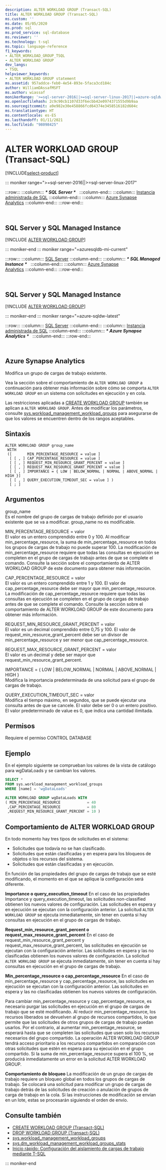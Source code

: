 ```yaml
---
description: ALTER WORKLOAD GROUP (Transact-SQL)
title: ALTER WORKLOAD GROUP (Transact-SQL)
ms.custom: ''
ms.date: 05/05/2020
ms.prod: sql
ms.prod_service: sql-database
ms.reviewer: ''
ms.technology: t-sql
ms.topic: language-reference
f1_keywords:
- ALTER_WORKLOAD_GROUP_TSQL
- ALTER WORKLOAD GROUP
dev_langs:
- TSQL
helpviewer_keywords:
- ALTER WORKLOAD GROUP statement
ms.assetid: 957addce-feb0-4e54-893e-5faca3cd184c
author: WilliamDAssafMSFT
ms.author: wiassaf
monikerRange: '>=sql-server-2016||>=sql-server-linux-2017||=azure-sqldw-latest||=azuresqldb-mi-current'
ms.openlocfilehash: 2c9c90cb1107d33f6ecbb42e0974371555d9b9aa
ms.sourcegitcommit: a9e982e30e458866fcd64374e3458516182d604c
ms.translationtype: HT
ms.contentlocale: es-ES
ms.lasthandoff: 01/11/2021
ms.locfileid: "98098425"
---
```

# <a name="alter-workload-group-transact-sql"></a>ALTER WORKLOAD GROUP (Transact-SQL)

[!INCLUDE[select-product](../../includes/select-product.md)]

::: moniker range=">=sql-server-2016||>=sql-server-linux-2017"

:::row:::
    :::column:::
        **_\* SQL Server \*_** &nbsp;
    :::column-end:::
    :::column:::
        [Instancia administrada de SQL](alter-workload-group-transact-sql.md?view=azuresqldb-mi-current&preserve-view=true)
    :::column-end:::
    :::column:::
        [Azure Synapse<br />Analytics](alter-workload-group-transact-sql.md?view=azure-sqldw-latest&preserve-view=true)
    :::column-end:::
:::row-end:::

&nbsp;

## <a name="sql-server-and-sql-managed-instance"></a>SQL Server y SQL Managed Instance

[!INCLUDE [ALTER WORKLOAD GROUP](../../includes/alter-workload-group.md)]
  
::: moniker-end
::: moniker range="=azuresqldb-mi-current"

:::row:::
    :::column:::
        [SQL Server](alter-workload-group-transact-sql.md?view=sql-server-ver15&preserve-view=true)
    :::column-end:::
    :::column:::
        **_\* SQL Managed Instance \*_** &nbsp;
    :::column-end:::
    :::column:::
        [Azure Synapse<br />Analytics](alter-workload-group-transact-sql.md?view=azure-sqldw-latest&preserve-view=true)
    :::column-end:::
:::row-end:::

&nbsp;

## <a name="sql-server-and-sql-managed-instance"></a>SQL Server y SQL Managed Instance

[!INCLUDE [ALTER WORKLOAD GROUP](../../includes/alter-workload-group.md)]

::: moniker-end
::: moniker range="=azure-sqldw-latest"

:::row:::
    :::column:::
        [SQL Server](alter-workload-group-transact-sql.md?view=sql-server-ver15&preserve-view=true)
    :::column-end:::
    :::column:::
        [Instancia administrada de SQL](alter-workload-group-transact-sql.md?view=azuresqldb-mi-current&preserve-view=true)
    :::column-end:::
    :::column:::
        **_\* Azure Synapse<br />Analytics \*_** &nbsp;
    :::column-end:::
:::row-end:::

&nbsp;

## <a name="azure-synapse-analytics"></a>Azure Synapse Analytics

Modifica un grupo de cargas de trabajo existente.

Vea la sección sobre el comportamiento de `ALTER WORKLOAD GROUP` a continuación para obtener más información sobre cómo se comporta `ALTER WORKLOAD GROUP` en un sistema con solicitudes en ejecución y en cola. 

Las restricciones aplicadas a [CREATE WORKLOAD GROUP](create-workload-group-transact-sql.md) también se aplican a `ALTER WORKLOAD GROUP`.  Antes de modificar los parámetros, consulte [sys.workload_management_workload_groups](../../relational-databases/system-catalog-views/sys-workload-management-workload-groups-transact-sql.md) para asegurarse de que los valores se encuentren dentro de los rangos aceptables.

## <a name="syntax"></a>Sintaxis

```syntaxsql
ALTER WORKLOAD GROUP group_name
 WITH
 ([       MIN_PERCENTAGE_RESOURCE = value ]
  [ [ , ] CAP_PERCENTAGE_RESOURCE = value ]
  [ [ , ] REQUEST_MIN_RESOURCE_GRANT_PERCENT = value ]
  [ [ , ] REQUEST_MAX_RESOURCE_GRANT_PERCENT = value ] 
  [ [ , ] IMPORTANCE = { LOW | BELOW_NORMAL | NORMAL | ABOVE_NORMAL | HIGH }]
  [ [ , ] QUERY_EXECUTION_TIMEOUT_SEC = value ] )
  [ ; ]
  ```

## <a name="arguments"></a>Argumentos

group_name  
Es el nombre del grupo de cargas de trabajo definido por el usuario existente que se va a modificar.  group_name no es modificable. 

MIN_PERCENTAGE_RESOURCE = valor  
El valor es un entero comprendido entre 0 y 100.  Al modificar min_percentage_resource, la suma de min_percentage_resource en todos los grupos de cargas de trabajo no puede superar 100.  La modificación de min_percentage_resource requiere que todas las consultas en ejecución se completen en el grupo de cargas de trabajo antes de que se complete el comando.  Consulte la sección sobre el comportamiento de ALTER WORKLOAD GROUP de este documento para obtener más información.

CAP_PERCENTAGE_RESOURCE = valor  
El valor es un entero comprendido entre 1 y 100.  El valor de cap_percentage_resource debe ser mayor que min_percentage_resource.  La modificación de cap_percentage_resource requiere que todas las consultas en ejecución se completen en el grupo de cargas de trabajo antes de que se complete el comando.  Consulte la sección sobre el comportamiento de ALTER WORKLOAD GROUP de este documento para obtener más información. 

REQUEST_MIN_RESOURCE_GRANT_PERCENT = valor  
El valor es un decimal comprendido entre 0,75 y 100.  El valor de request_min_resource_grant_percent debe ser un divisor de min_percentage_resource y ser menor que cap_percentage_resource. 
  
REQUEST_MAX_RESOURCE_GRANT_PERCENT = valor  
El valor es un decimal y debe ser mayor que request_min_resource_grant_percent.

IMPORTANCE = { LOW \|  BELOW_NORMAL \| NORMAL \| ABOVE_NORMAL \| HIGH }  
Modifica la importancia predeterminada de una solicitud para el grupo de cargas de trabajo.

QUERY_EXECUTION_TIMEOUT_SEC = valor  
Modifica el tiempo máximo, en segundos, que se puede ejecutar una consulta antes de que se cancele. El valor debe ser 0 o un entero positivo. El valor predeterminado de value es 0, que indica una cantidad ilimitada.   

## <a name="permissions"></a>Permisos

Requiere el permiso CONTROL DATABASE

## <a name="example"></a>Ejemplo

En el ejemplo siguiente se comprueban los valores de la vista de catálogo para wgDataLoads y se cambian los valores.

```sql
SELECT *
FROM sys.workload_management_workload_groups  
WHERE [name] = 'wgDataLoads'

ALTER WORKLOAD GROUP wgDataLoads WITH
( MIN_PERCENTAGE_RESOURCE            = 40
 ,CAP_PERCENTAGE_RESOURCE            = 80
 ,REQUEST_MIN_RESOURCE_GRANT_PERCENT = 10 )
 ```

## <a name="alter-workload-group-behavior"></a>Comportamiento de ALTER WORKLOAD GROUP

En todo momento hay tres tipos de solicitudes en el sistema:
- Solicitudes que todavía no se han clasificado.
- Solicitudes que están clasificadas y en espera para los bloqueos de objetos o los recursos del sistema.
- Solicitudes que están clasificadas y en ejecución.

En función de las propiedades del grupo de cargas de trabajo que se esté modificando, el momento en el que se aplique la configuración será diferente.

**Importance o query_execution_timeout** En el caso de las propiedades Importance y query_execution_timeout, las solicitudes non-classified obtienen los nuevos valores de configuración.  Las solicitudes en espera y en ejecución se ejecutan con la configuración anterior.  La solicitud `ALTER WORKLOAD GROUP` se ejecuta inmediatamente, sin tener en cuenta si hay consultas en ejecución en el grupo de cargas de trabajo.

**Request_min_resource_grant_percent o request_max_resource_grant_percent** En el caso de request_min_resource_grant_percent y request_max_resource_grant_percent, las solicitudes en ejecución se ejecutan con la configuración anterior.  Las solicitudes en espera y las no clasificadas obtienen los nuevos valores de configuración.  La solicitud `ALTER WORKLOAD GROUP` se ejecuta inmediatamente, sin tener en cuenta si hay consultas en ejecución en el grupo de cargas de trabajo.

**Min_percentage_resource o cap_percentage_resource** En el caso de min_percentage_resource y cap_percentage_resource, las solicitudes en ejecución se ejecutan con la configuración anterior.  Las solicitudes en espera y las no clasificadas obtienen los nuevos valores de configuración. 

Para cambiar min_percentage_resource y cap_percentage_resource, es necesario purgar las solicitudes en ejecución en el grupo de cargas de trabajo que se esté modificando.  Al reducir min_percentage_resource, los recursos liberados se devuelven al grupo de recursos compartidos, lo que permite que las solicitudes de otros grupos de cargas de trabajo puedan usarlos.  Por el contrario, al aumentar min_percentage_resource, se esperará hasta que se completen las solicitudes que usen solo los recursos necesarios del grupo compartido.  La operación ALTER WORKLOAD GROUP tendrá acceso prioritario a los recursos compartidos en comparación con otras solicitudes que estén en espera para su ejecución en el grupo compartido.  Si la suma de min_percentage_resource supera el 100 %, se producirá inmediatamente un error en la solicitud ALTER WORKLOAD GROUP. 

**Comportamiento de bloqueo** La modificación de un grupo de cargas de trabajo requiere un bloqueo global en todos los grupos de cargas de trabajo.  Se colocará una solicitud para modificar un grupo de cargas de trabajo detrás de las solicitudes de creación o anulación de grupos de carga de trabajo en la cola.  Si las instrucciones de modificación se envían en un lote, estas se procesarán siguiendo el orden de envío.  

## <a name="see-also"></a>Consulte también

- [CREATE WORKLOAD GROUP &#40;Transact-SQL&#41;](create-workload-group-transact-sql.md)
- [DROP WORKLOAD GROUP &#40;Transact-SQL&#41;](drop-workload-group-transact-sql.md)
- [sys.workload_management_workload_groups](../../relational-databases/system-catalog-views/sys-workload-management-workload-groups-transact-sql.md)
- [sys.dm_workload_management_workload_groups_stats](../../relational-databases/system-dynamic-management-views/sys-dm-workload-management-workload-group-stats-transact-sql.md)
- [Inicio rápido: Configuración del aislamiento de cargas de trabajo mediante T-SQL](/azure/sql-data-warehouse/quickstart-configure-workload-isolation-tsql)

::: moniker-end
